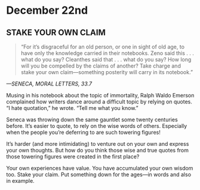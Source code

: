 # December 22nd
## STAKE YOUR OWN CLAIM

> “For it’s disgraceful for an old person, or one in sight of old age, to have only the knowledge carried in their notebooks. Zeno said this . . . what do you say? Cleanthes said that . . . what do you say? How long will you be compelled by the claims of another? Take charge and stake your own claim—something posterity will carry in its notebook.”

*—SENECA, MORAL LETTERS, 33.7*

Musing in his notebook about the topic of immortality, Ralph Waldo Emerson complained how writers dance around a difficult topic by relying on quotes. “I hate quotation,” he wrote. “Tell me what you know.”

Seneca was throwing down the same gauntlet some twenty centuries before. It’s easier to quote, to rely on the wise words of others. Especially when the people you’re deferring to are such towering figures!

It’s harder (and more intimidating) to venture out on your own and express your own thoughts. But how do you think those wise and true quotes from those towering figures were created in the first place?

Your own experiences have value. You have accumulated your own wisdom too. Stake your claim. Put something down for the ages—in words and also in example.

